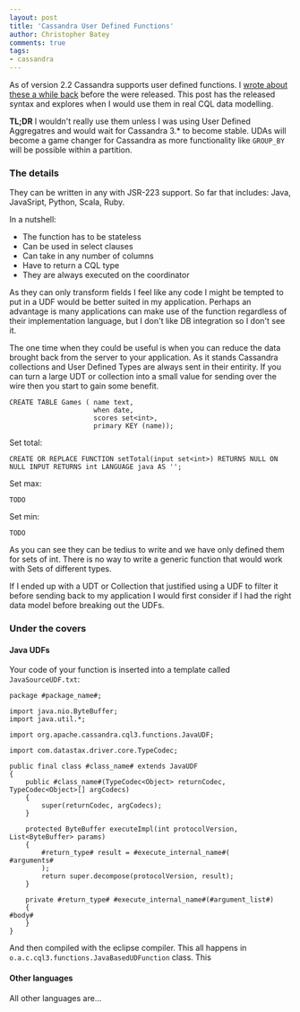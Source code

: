 ```yaml
---
layout: post
title: 'Cassandra User Defined Functions'
author: Christopher Batey
comments: true
tags:
- cassandra
---
```


As of version 2.2 Cassandra supports user defined functions. I [wrote about
these a while
back](/cassandra-aggregates-min-max-avg-group.html) before the were released. 
This post has the released syntax and explores when I would use them in real CQL data modelling.

__TL;DR__ I wouldn't really use them unless I was using User Defined Aggregatres and would wait for Cassandra 3.* to become stable.
UDAs will become a game changer for Cassandra as more functionality like
`GROUP_BY` will be possible within a partition.

### The details

They can be written in any with JSR-223 support. So far that includes: Java, JavaSript, Python, Scala, Ruby.

In a nutshell:

 * The function has to be stateless
 * Can be used in select clauses
 * Can take in any number of columns
 * Have to return a CQL type
 * They are always executed on the coordinator

As they can only transform fields I feel like any code I might be tempted to put in a UDF would be better suited in my application. 
Perhaps an advantage is many applications can make use of the function regardless of their implementation language, but I don't like DB integration so I don't see it.

The one time when they could be useful is when you can reduce the data brought back from the server to your application. 
As it stands Cassandra collections and User Defined Types are always sent in their entirity. 
If you can turn a large UDT or collection into a small value for sending over the wire then you start to gain some benefit.

```
CREATE TABLE Games ( name text, 
                     when date, 
                     scores set<int>, 
                     primary KEY (name));
```

Set total:

```
CREATE OR REPLACE FUNCTION setTotal(input set<int>) RETURNS NULL ON NULL INPUT RETURNS int LANGUAGE java AS '';
```

Set max:

```
TODO
```


Set min:

```
TODO
```

As you can see they can be tedius to write and we have only defined them for
sets of int. There is no way to write a generic function that would work with
Sets of different types.

If I ended up with a UDT or Collection that justified using a UDF to filter it
before sending back to my application I would first consider if I had the
right data model before breaking out the UDFs.


### Under the covers

#### Java UDFs

Your code of your function is inserted into a template called
`JavaSourceUDF.txt`:

```
package #package_name#;

import java.nio.ByteBuffer;
import java.util.*;

import org.apache.cassandra.cql3.functions.JavaUDF;

import com.datastax.driver.core.TypeCodec;

public final class #class_name# extends JavaUDF
{
    public #class_name#(TypeCodec<Object> returnCodec, TypeCodec<Object>[] argCodecs)
    {
        super(returnCodec, argCodecs);
    }

    protected ByteBuffer executeImpl(int protocolVersion, List<ByteBuffer> params)
    {
        #return_type# result = #execute_internal_name#(
#arguments#
        );
        return super.decompose(protocolVersion, result);
    }

    private #return_type# #execute_internal_name#(#argument_list#)
    {
#body#
    }
}
```

And then compiled with the eclipse compiler. This all happens in
`o.a.c.cql3.functions.JavaBasedUDFunction` class. This 
#### Other languages

All other languages are...

